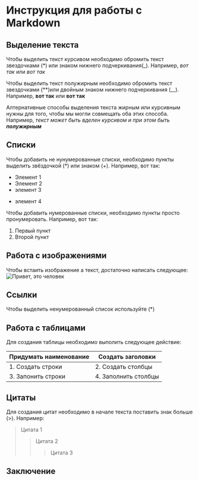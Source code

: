 # Инструкция для работы с Markdown

## Выделение текста

Чтобы выделить текст курсивом необходимо обромить текст звездочками (*) или знаком нижнего подчеркивания(_). Например, *вот так* или _вот так_ 

Чтобы выделить текст полужирным необходимо обромить текст звездочками (**)или двойным знаком нижнего подчеркивания (__). Например, **вот так** или __вот так__

Алтернативные способы выделения текста жирным или курсивным нужны для того, чтобы мы могли совмещать оба этих способа. Например, _текст может быть вделен курсивом и при этом быть **полужирным**_

## Списки

Чтобы добавить не нунумерованные списки, необходимо пункты выделить звёздочкой (*) или знаком (+). Например, вот так:
* Элемент 1 
* Элемент 2
* элемент 3
+ элемент 4

Чтобы добавить нумерованные списки, необходимо пункты просто пронумеровать. Например, вот так:
1. Первый пункт
2. Второй пункт

## Работа с изображениями

Чтобы встаить изображение а текст, достаточно написать следующее:
![Привет, это человек](Chelovek.jpg)

## Ссылки
Чтобы выделить ненумерованный список используйте (*)

## Работа с таблицами

Для создания таблицы необходимо выполить следующее действие:

|Придумать наименование|Создать заголовки |
|----------------------|------------------|
|1. Создать строки     |2. Создать столбцы|
|3. Запонить строки    |4. Заполнить столбцы|

## Цитаты

Для создания цитат необходимо в начале текста поставить знак больше (>). Например:
> Цитата 1
>> Цитата 2
>>> Цитата 3

## Заключение